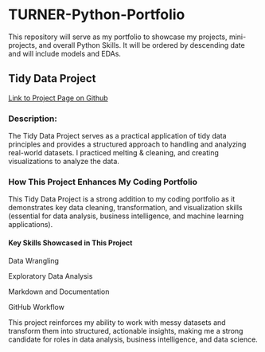 # TURNER-Python-Portfolio
This repository will serve as my portfolio to showcase my projects, mini-projects, and overall Python Skills. It will be ordered by descending date and will include models and EDAs. 
## Tidy Data Project
[Link to Project Page on Github](https://github.com/paulinaturner/TURNER-Python-Portfolio/tree/main/TidyData-Project) 
### Description:
The Tidy Data Project serves as a practical application of tidy data principles and provides a structured approach to handling and analyzing real-world datasets. I practiced melting & cleaning, and creating visualizations to analyze the data. 

###  How This Project Enhances My Coding Portfolio
This Tidy Data Project is a strong addition to my coding portfolio as it demonstrates key data cleaning, transformation, and visualization skills (essential for data analysis, business intelligence, and machine learning applications).
   #### Key Skills Showcased in This Project
   Data Wrangling 

   Exploratory Data Analysis

   Markdown and Documentation

   GitHub Workflow

   This project reinforces my ability to work with messy datasets and transform them into structured, actionable insights, making me 
   a strong candidate for roles in data analysis, business intelligence, and data science. 
